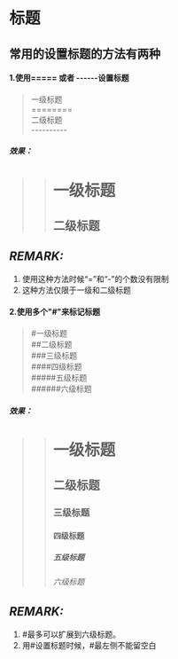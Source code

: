 # **标题**

## 常用的设置标题的方法有两种

#### 1.使用===== 或者 ------设置标题

>一级标题  
>\========  
>二级标题    
>\----------

##### 效果：

>> 一级标题
>>=========
>>二级标题
>>------------

## *REMARK:*  
1. 使用这种方法时候“=”和“-”的个数没有限制  
2. 这种方法仅限于一级和二级标题
  
    
     
     
#### 2.使用多个"#"来标记标题 

>\#一级标题  
>\##二级标题  
>\###三级标题  
>\####四级标题  
>\#####五级标题  
>\######六级标题  

##### 效果：

>># 一级标题  
>>## 二级标题  
>>### 三级标题  
>>#### 四级标题  
>>##### 五级标题  
>>###### 六级标题 
>>





## *REMARK:*  
1. #最多可以扩展到六级标题。  
2. 用#设置标题时候，#最左侧不能留空白

